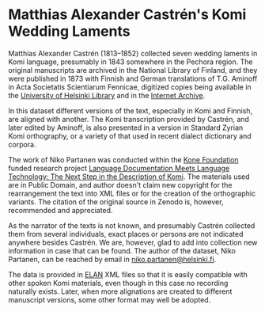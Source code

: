 # Matthias Alexander Castrén's Komi Wedding Laments

Matthias Alexander Castrén (1813–1852) collected seven wedding laments in Komi language, presumably in 1843 somewhere in the Pechora region. The original manuscripts are archived in the National Library of Finland, and they were published in 1873 with Finnish and German translations of T.G. Aminoff in Acta Societatis Scientiarum Fennicae, digitized copies being available in the [University of Helsinki Library](https://helda.helsinki.fi/handle/10138/16127) and in the [Internet Archive](https://archive.org/details/actasocietatissc111880suom/page/202/mode/2up).

In this dataset different versions of the text, especially in Komi and Finnish, are aligned with another. The Komi transcription provided by Castrén, and later edited by Aminoff, is also presented in a version in Standard Zyrian Komi orthography, or a variety of that used in recent dialect dictionary and corpora. 

The work of Niko Partanen was conducted within the [Kone Foundation](https://koneensaatio.fi/en) funded research project [Language Documentation Meets Language Technology: The Next Step in the Description of Komi](https://langdoc.github.io/IKDP-2/). The materials used are in Public Domain, and author doesn't claim new copyright for the rearrangement the text into XML files or for the creation of the orthographic variants. The citation of the original source in Zenodo is, however, recommended and appreciated. 

As the narrator of the texts is not known, and presumably Castrén collected them from several individuals, exact places or persons are not indicated anywhere besides Castrén. We are, however, glad to add into collection new information in case that can be found. The author of the dataset, Niko Partanen, can be reached by email in niko.partanen@helsinki.fi.

The data is provided in [ELAN](https://archive.mpi.nl/tla/elan) XML files so that it is easily compatible with other spoken Komi materials, even though in this case no recording naturally exists. Later, when more alignations are created to different manuscript versions, some other format may well be adopted.

